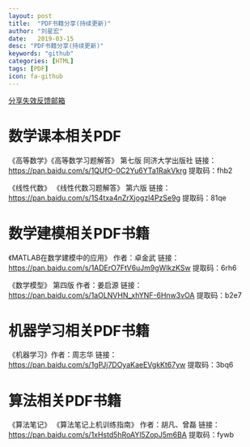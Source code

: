 ```yaml
---
layout: post
title:  "PDF书籍分享(持续更新)"
author: "刘星宏"
date:   2019-03-15
desc: "PDF书籍分享(持续更新)"
keywords: "github"
categories: [HTML]
tags: [PDF]
icon: fa-github
---
```


[分享失效反馈邮箱](hom158@163.com)

# 数学课本相关PDF

《高等数学》《高等数学习题解答》 第七版 同济大学出版社
链接：https://pan.baidu.com/s/1QUfO-0C2Yu6YTa1RakVkrg 
提取码：fhb2 

《线性代数》 《线性代数习题解答》 第六版 
链接：https://pan.baidu.com/s/1S4txa4nZrXjogzl4PzSe9g 
提取码：81qe 

# 数学建模相关PDF书籍

《MATLAB在数学建模中的应用》 作者：卓金武
链接：https://pan.baidu.com/s/1ADErO7FtV6uJm9gWlkzKSw 
提取码：6rh6 

《数学模型》 第四版 作者：姜启源
链接：https://pan.baidu.com/s/1aOLNVHN_xhYNF-6Hnw3vOA 
提取码：b2e7 


# 机器学习相关PDF书籍

《机器学习》作者：周志华
链接：https://pan.baidu.com/s/1gPJj7DOyaKaeEVgkKt67yw 
提取码：3bq6 

# 算法相关PDF书籍
《算法笔记》 《算法笔记上机训练指南》 作者：胡凡、曾磊
链接：https://pan.baidu.com/s/1xHstd5hRoAYl5ZopJ5m6BA 
提取码：fywb 